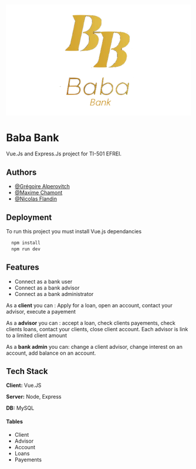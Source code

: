 
![App Screenshot](https://github.com/GregoireALP/TI-510-Webside-Client-App/blob/main/frontend/src/assets/logo.png?raw=true)


# Baba Bank

Vue.Js and Express.Js project for TI-501 EFREI.





## Authors

- [@Grégoire Alperovitch](https://github.com/GregoireALP)
- [@Maxime Chamont](https://github.com/Maxiiime78)
- [@Nicolas Flandin](https://github.com/Nico9417)




## Deployment

To run this project you must install Vue.js dependancies

```bash
  npm install
  npm run dev
```


## Features

- Connect as a bank user
- Connect as a bank advisor
- Connect as a bank administrator

As a **client** you can : Apply for a loan, open an account, contact your advisor, execute a payement

As a **advisor** you can : accept a loan, check clients payements, check clients loans, contact your clients, close client account. Each advisor is link to a limited client amount

As a **bank admin** you can: change a client advisor, change interest on an account, add balance on an account. 


## Tech Stack

**Client:** Vue.JS

**Server:** Node, Express

**DB:** MySQL
#### Tables
 - Client 
 - Advisor
 - Account
 - Loans
 - Payements

